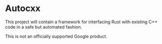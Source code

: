 # Autocxx

This project will contain a framework for interfacing Rust with existing C++ code in a safe but automated fashion.

This is not an officially supported Google product.
